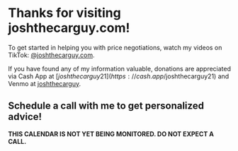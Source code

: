 # Thanks for visiting joshthecarguy.com!

To get started in helping you with price negotiations, watch my videos on TikTok: [@joshthecarguy.com](https://www.tiktok.com/@joshthecarguy).

If you have found any of my information valuable, donations are appreciated via Cash App at [$joshthecarguy21](https://cash.app/$joshthecarguy21) and Venmo at [joshthecarguy](https://venmo.com/joshthecarguy).

## Schedule a call with me to get personalized advice!

**THIS CALENDAR IS NOT YET BEING MONITORED. DO NOT EXPECT A CALL.**

<!-- Calendly inline widget begin -->
<div class="calendly-inline-widget" data-url="https://calendly.com/joshthecarguy?hide_landing_page_details=1&hide_gdpr_banner=1" style="min-width:320px;height:630px;"></div>
<script type="text/javascript" src="https://assets.calendly.com/assets/external/widget.js"></script>
<!-- Calendly inline widget end -->
